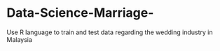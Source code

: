 # Data-Science-Marriage-
Use R language to train and test data regarding the wedding industry in Malaysia
